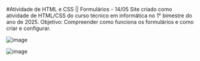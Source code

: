 #Atividade de HTML e CSS || Formulários - 14/05
 Site criado como atividade de HTML/CSS do curso técnico em informática no 1° bimestre do ano de 2025.
 Objetivo: Compreender como funciona os formulários e como criar e configurar.

 ![image](https://github.com/user-attachments/assets/9027d604-6144-496b-8590-bb1867fceb31)

![image](https://github.com/user-attachments/assets/bc536f42-c1f1-4cc3-abec-6d31cbf38f18)
